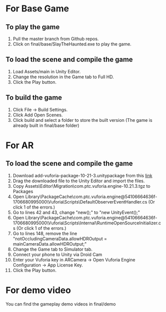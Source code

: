 # For Base Game
## To play the game
1. Pull the master branch from Github repos.
2. Click on final/base/SlayTheHaunted.exe to play the game.
## To load the scene and compile the game
1. Load Assets/main in Unity Editor.
2. Change the resolution in the Game tab to Full HD.
3. Click the Play button.
## To build the game
1. Click File -> Build Settings.
2. Click Add Open Scenes.
3. Click build and select a folder to store the built version (The game is already built in final/base folder) 

# For AR
## To load the scene and compile the game
1. Download add-vuforia-package-10-21-3.unitypackage from this [link](https://drive.google.com/file/d/1xro_znx7eAz-oLPXoFT72fhturNsg5h0/view?fbclid=IwZXh0bgNhZW0CMTAAAR18zM9d-KeNK9w6tLaiXV1PCOPgaSTBgMc3HwfXYmZVekTakL9KxYg6oi8_aem_AZWl9ugoPTuRz4hp0ix0T8196qQF4o2998Uryy0-1tfxBrp4FEXD6T00aOYlQvi8sxeacS_rGlc-TI0SvIMKd6zs)
2. Drag the downloaded file to the Unity Editor and import the files.
3. Copy Assets\Editor\Migration\com.ptc.vuforia.engine-10.21.3.tgz to Packages
4. Open Library\PackageCache\com.ptc.vuforia.engine@54106664636f-1706680995000\Vuforia\Scripts\DefaultObserverEventHandler.cs (Or click 1 of the errors.)
5. Go to lines 42 and 43, change "new();" to "new UnityEvent();"
6. Open Library\PackageCache\com.ptc.vuforia.engine@54106664636f-1706680995000\Vuforia\Scripts\Internal\RuntimeOpenSourceInitializer.cs (Or click 1 of the errors.)
7. Go to lines 148, remove the line "notOccludingCameraData.allowHDROutput = mainCameraData.allowHDROutput;" 
8. Change the Game tab to Simulator tab.
9. Connect your phone to Unity via Droid Cam
10. Enter your Vuforia key in ARCamera -> Open Vuforia Engine Configuration -> App License Key.
11. Click the Play button.

# For demo video
You can find the gameplay demo videos in final/demo